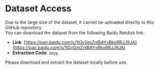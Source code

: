 # Dataset Access

Due to the large size of the dataset, it cannot be uploaded directly to this GitHub repository.  
You can download the dataset from the following Baidu Netdisk link:

- **Link**: [https://pan.baidu.com/s/1lGvGmZnIBAYxBkoRRJJ9JA](https://pan.baidu.com/s/1lGvGmZnIBAYxBkoRRJJ9JA)  
- **Extraction Code**: `2eyg`

Please download and extract the dataset locally before use.

